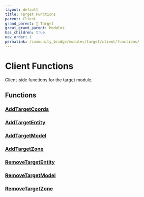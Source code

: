 ```yaml
---
layout: default
title: Target Functions
parent: Client
grand_parent: 🎯 Target
great_grand_parent: Modules
has_children: true
nav_order: 1
permalink: /community_bridge/modules/target/client/functions/
---
```


# Client Functions
Client-side functions for the target module.

## Functions

### [AddTargetCoords](AddTargetCoords)
### [AddTargetEntity](AddTargetEntity)
### [AddTargetModel](AddTargetModel)
### [AddTargetZone](AddTargetZone)
### [RemoveTargetEntity](RemoveTargetEntity)
### [RemoveTargetModel](RemoveTargetModel)
### [RemoveTargetZone](RemoveTargetZone)
